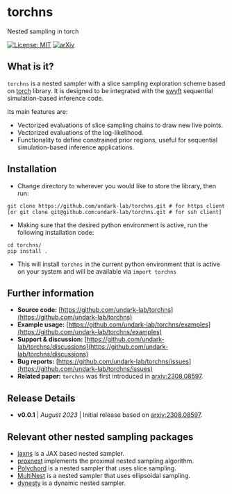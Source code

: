 # torchns
Nested sampling in torch

[![License: MIT](https://img.shields.io/badge/License-MIT-red.svg)](https://opensource.org/licenses/MIT)
[![arXiv](https://img.shields.io/badge/arXiv-2308.08597%20-green.svg)](https://arxiv.org/abs/2308.08597)

## What is it?

`torchns` is a nested sampler with a slice sampling exploration scheme based on [torch](https://github.com/pytorch/pytorch) library. It is designed to be integrated with the [swyft](https://github.com/undark-lab/swyft) sequential simulation-based inference code.

Its main features are:
- Vectorized evaluations of slice sampling chains to draw new live points.
- Vectorized evaluations of the log-likelihood.
- Functionality to define constrained prior regions, useful for sequential simulation-based inference applications. 
  

## Installation

- Change directory to wherever you would like to store the library, then run:
```
git clone https://github.com/undark-lab/torchns.git # for https client
[or git clone git@github.com:undark-lab/torchns.git # for ssh client]
```
- Making sure that the desired python environment is active, run the following installation code:
```
cd torchns/
pip install .
```
- This will install `torchns` in the current python environment that is active on your system and will be available via `import torchns`


## Further information

- **Source code:** [https://github.com/undark-lab/torchns](https://github.com/undark-lab/torchns)
- **Example usage:** [https://github.com/undark-lab/torchns/examples](https://github.com/undark-lab/torchns/examples)
- **Support & discussion:** [https://github.com/undark-lab/torchns/discussions](https://github.com/undark-lab/torchns/discussions)
- **Bug reports:** [https://github.com/undark-lab/torchns/issues](https://github.com/undark-lab/torchns/issues)
- **Related paper:** `torchns` was first introduced in [arxiv:2308.08597](https://arxiv.org/abs/2308.08597).


## Release Details

- **v0.0.1** | *August 2023* | Initial release based on [arxiv:2308.08597](https://arxiv.org/abs/2308.08597).


## Relevant other nested sampling packages
- [jaxns](https://github.com/Joshuaalbert/jaxns) is a JAX based nested sampler.
- [proxnest](https://github.com/astro-informatics/proxnest) implements the proximal nested sampling algorithm.
- [Polychord](https://github.com/PolyChord) is a nested sampler that uses slice sampling.
- [MultiNest](https://github.com/JohannesBuchner/MultiNest) is a nested sampler that uses ellipsoidal sampling.
- [dynesty](https://github.com/joshspeagle/dynesty) is a dynamic nested sampler.
